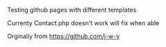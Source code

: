 Testing github pages with different templates

Currenty Contact.php doesn't work will fix when able


Orginally from https://github.com/j-w-v

